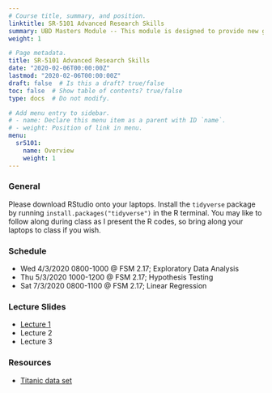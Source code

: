 ```yaml
---
# Course title, summary, and position.
linktitle: SR-5101 Advanced Research Skills
summary: UBD Masters Module -- This module is designed to provide new graduate students involved in research in the sciences with the skills and resources needed for successful research. 
weight: 1

# Page metadata.
title: SR-5101 Advanced Research Skills
date: "2020-02-06T00:00:00Z"
lastmod: "2020-02-06T00:00:00Z"
draft: false  # Is this a draft? true/false
toc: false  # Show table of contents? true/false
type: docs  # Do not modify.

# Add menu entry to sidebar.
# - name: Declare this menu item as a parent with ID `name`.
# - weight: Position of link in menu.
menu:
  sr5101:
    name: Overview
    weight: 1
---
```


### General

Please download RStudio onto your laptops. Install the `tidyverse` package by running `install.packages("tidyverse")` in the R terminal. You may like to follow along during class as I present the R codes, so bring along your laptops to class if you wish.

### Schedule

- Wed 4/3/2020 0800-1000 @ FSM 2.17; Exploratory Data Analysis
- Thu 5/3/2020 1000-1200 @ FSM 2.17; Hypothesis Testing
- Sat 7/3/2020 0800-1100 @ FSM 2.17; Linear Regression

### Lecture Slides

- [Lecture 1](https://haziqj.github.io/sr5101/lecture1)
- Lecture 2
- Lecture 3

### Resources

- [Titanic data set](https://haziqj.github.io/sr5101/titanic.csv)

